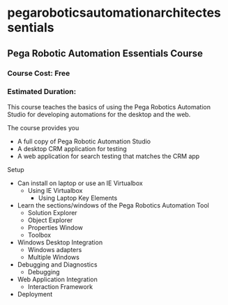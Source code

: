 # pegaroboticsautomationarchitectessentials
## Pega Robotic Automation Essentials Course

### Course Cost: Free
### Estimated Duration: 

This course teaches the basics of using the Pega Robotics Automation Studio for developing automations for the desktop and the web.   

The course provides you 
- A full copy of Pega Robotic Automation Studio 
- A desktop CRM application for testing
- A web application for search testing that matches the CRM app

Setup
- Can install on laptop or use an IE Virtualbox
  - Using IE Virtualbox
	- Using Laptop
Key Elements
- Learn the sections/windows of the Pega Robotics Automation Tool
	- Solution Explorer
	- Object Explorer
	- Properties Window
	- Toolbox
- Windows Desktop Integration
	- Windows adapters
	- Multiple Windows
- Debugging and Diagnostics
	- Debugging
- Web Application Integration
  - Interaction Framework
- Deployment
